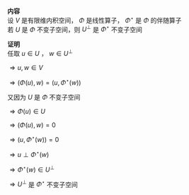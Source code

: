**内容**  
设 $V$ 是有限维内积空间， $\Phi$ 是线性算子， $\Phi^\star$ 是 $\Phi$ 的伴随算子  
若 $U$ 是 $\Phi$ 不变子空间，则 $U^{\perp}$ 是 $\Phi^\star$ 不变子空间  
  
**证明**  
任取 $u\in U$ ， $w\in U^{\perp}$  
  
$\Rightarrow u,w\in V$  
  
$\Rightarrow(\Phi(u),w)=(u,\Phi^\star(w))$  
  
又因为 $U$ 是 $\Phi$ 不变子空间  
  
$\Rightarrow\Phi(u)\in U$  
  
$\Rightarrow(\Phi(u),w)=0$  
  
$\Rightarrow(u,\Phi^\star(w))=0$  
  
$\Rightarrow u\perp\Phi^\star(w)$  
  
$\Rightarrow\Phi^\star(w)\in U^{\perp}$  
  
$\Rightarrow U^{\perp}$ 是 $\Phi^\star$ 不变子空间  
